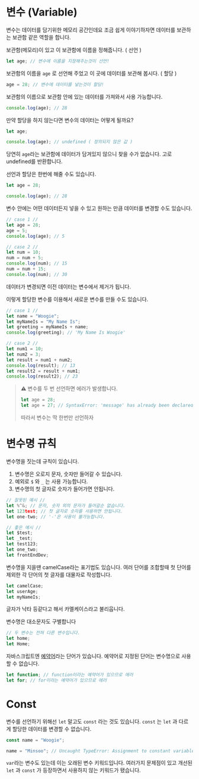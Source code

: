 # 변수 (Variable)

변수는 데이터를 담기위한 메모리 공간인데요 조금 쉽게 이야기하자면 데이터를 보관하는 보관함 같은 역할을 합니다.

보관함(메모리)이 있고 이 보관함에 이름을 정해줍니다. ( 선언 )

```jsx
let age; // 변수에 이름을 지정해주는것이 선언!
```

보관함의 이름을 `age` 로 선언해 주었고 이 곳에 데이터를 보관해 봅시다. ( 할당 )

```jsx
age = 28; // 변수에 데이터를 넣는것이 할당!
```

보관함의 이름으로 보관함 안에 있는 데이터를 가져와서 사용 가능합니다.

```jsx
console.log(age); // 28
```

만약 할당을 하지 않는다면 변수의 데이터는 어떻게 될까요?

```jsx
let age;

console.log(age); // undefined ( 정의되지 않은 값 )
```

당연히 `age`라는 보관함에 데이터가 담겨있지 않으니 찾을 수가 없습니다. 고로 undefined를 반환합니다.

선언과 할당은 한번에 해줄 수도 있습니다.

```jsx
let age = 28;

console.log(age); // 28
```

변수 안에는 어떤 데이터든지 넣을 수 있고 원하는 만큼 데이터를 변경할 수도 있습니다.

```jsx
// case 1 //
let age = 28;
age = 5;
console.log(age); // 5

// case 2 //
let num = 10;
num = num + 5;
console.log(num); // 15
num = num + 15;
console.log(num); // 30
```

데이터가 변경되면 이전 데이터는 변수에서 제거가 됩니다.

이렇게 할당한 변수를 이용해서 새로운 변수를 만들 수도 있습니다.

```jsx
// case 1 //
let name = "Woogie";
let myNameIs = "My Name Is";
let greeting = myNameIs + name;
console.log(greeting); // 'My Name Is Woogie'

// case 2 //
let num1 = 10;
let num2 = 3;
let result = num1 + num2;
console.log(result); // 13
let result2 = result + num1;
console.log(result2); // 23
```

> ⚠️ 변수를 두 번 선언하면 에러가 발생합니다.
>
> ```js
> let age = 28;
> let age = 27; // SyntaxError: 'message' has already been declared
> ```
>
> 따라서 변수는 딱 한번만 선언하자

# 변수명 규칙

변수명을 짓는데 규칙이 있습니다.

1. 변수명은 오로지 문자, 숫자만 들어갈 수 있습니다.
2. 예외로 `$` 와 `_` 는 사용 가능합니다.
3. 변수명의 첫 글자로 숫자가 들어가면 안됩니다.

```jsx
// 잘못된 예시 //
let %^&; // 문자, 숫자 외의 문자가 들어갈순 없습니다.
let 123test; // 첫 글자로 숫자를 사용하면 안됩니다.
let one-two; // '-'은 사용이 불가능합니다.

// 좋은 예시 //
let $test;
let _test;
let test123;
let one_two;
let frontEndDev;
```

변수명을 지을땐 camelCase라는 표기법도 있습니다. 여러 단어를 조합할때 첫 단어를 제외한 각 단어의 첫 글자를 대물자로 작성합니다.

```jsx
let camelCase;
let userAge;
let myNameIs;
```

글자가 낙타 등같다고 해서 카멜케이스라고 불리웁니다.

변수명은 대소문자도 구별합니다

```jsx
// 두 변수는 전혀 다른 변수입니다.
let home;
let Home;
```

자바스크립트엔 [예약어](https://developer.mozilla.org/en-US/docs/Web/JavaScript/Reference/Lexical_grammar#keywords)라는 단어가 있습니다. 예약어로 지정된 단어는 변수명으로 사용할 수 없습니다.

```jsx
let function; // function이라는 예약어가 있으므로 에러
let for; // for이라는 예약어가 있으므로 에러
```

# Const

변수를 선언하기 위해선 `let` 말고도 `const` 라는 것도 있습니다. `const` 는 `let` 과 다르게 할당한 데이터를 변경할 수 없습니다.

```jsx
const name = "Woogie";

name = "Minsoo"; // Uncaught TypeError: Assignment to constant variable.
```

`var`라는 변수도 있는데 이는 오래된 변수 키워드입니다. 여러가지 문제점이 있고 개선된 `let` 과 `const` 가 등장하면서 사용하지 않는 키워드가 됐습니다.

